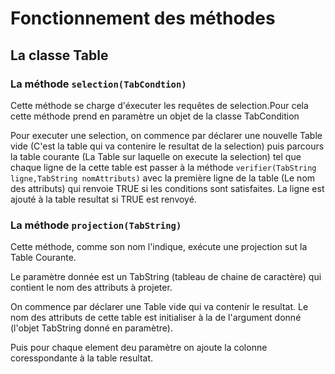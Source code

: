 # Fonctionnement des méthodes

## La classe Table

### La méthode `selection(TabCondtion)`

Cette méthode se charge d'éxecuter les requêtes de selection.Pour cela cette méthode prend en paramètre un objet de la classe TabCondition

Pour executer une selection, on commence par déclarer une nouvelle Table vide (C'est la table qui va contenire le resultat de la selection) puis parcours la table courante (La Table sur laquelle on execute la selection) tel que chaque ligne de la cette table est passer à la méthode `verifier(TabString ligne,TabString nomAttributs)` avec la première ligne de la table (Le nom des attributs) qui renvoie TRUE si les conditions sont satisfaites. La ligne est ajouté à la table resultat si TRUE est renvoyé.

### La méthode `projection(TabString)`

Cette méthode, comme son nom l'indique, exécute une projection sut la Table Courante.

Le paramètre donnée est un TabString (tableau de chaine de caractère) qui contient le nom des attributs à projeter.

On commence par déclarer une Table vide qui va contenir le resultat. Le nom des attributs de cette table est initialiser à  la de l'argument donné (l'objet TabString donné en paramètre).

Puis pour chaque element deu paramètre on ajoute la colonne coresspondante à la table resultat.